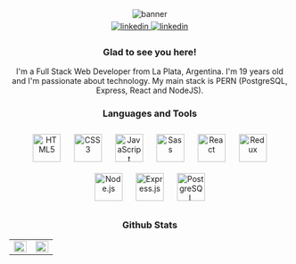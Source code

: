 <div align="center">
<img src=https://i.imgur.com/9cfOriT.gif alt=banner style="margin-bottom: 5px;" />
</div>

<div align="center">
<a href="https://linkedin.com/in/bautista-pietraroia" target="_blank">
<img src=https://img.shields.io/badge/linkedin-%231E77B5.svg?&style=for-the-badge&logo=linkedin&logoColor=white alt=linkedin style="margin-bottom: 5px;" />
</a>
<a href="mailto:bautistapietraroia@gmail.com" target="_blank">
<img src=https://img.shields.io/badge/email-%23EE4831.svg?&style=for-the-badge&logo=gmail&logoColor=white alt=linkedin style="margin-bottom: 5px;" />
</a>
</div>

<h3 align="center">Glad to see you here!</h3>  
<p align="center" width="50%">I'm a Full Stack Web Developer from La Plata, Argentina. I'm 19 years old and I'm passionate about technology. My main stack is PERN (PostgreSQL, Express, React and NodeJS).</p>   
  
<h3 align="center">Languages and Tools</h3>  
<div align="center">    
<a href="https://en.wikipedia.org/wiki/HTML5" target="_blank"><img style="margin: 10px" src="https://profilinator.rishav.dev/skills-assets/html5-original-wordmark.svg" alt="HTML5" height="50" /></a>  
<a href="https://www.w3schools.com/css/" target="_blank"><img style="margin: 10px" src="https://profilinator.rishav.dev/skills-assets/css3-original-wordmark.svg" alt="CSS3" height="50" /></a>  
<a href="https://www.javascript.com/" target="_blank"><img style="margin: 10px" src="https://profilinator.rishav.dev/skills-assets/javascript-original.svg" alt="JavaScript" height="50" /></a>  
<a href="https://sass-lang.com/" target="_blank"><img style="margin: 10px" src="https://profilinator.rishav.dev/skills-assets/sass-original.svg" alt="Sass" height="50" /></a>  
<a href="https://reactjs.org/" target="_blank"><img style="margin: 10px" src="https://profilinator.rishav.dev/skills-assets/react-original-wordmark.svg" alt="React" height="50" /></a>  
<a href="https://redux.js.org/" target="_blank"><img style="margin: 10px" src="https://profilinator.rishav.dev/skills-assets/redux-original.svg" alt="Redux" height="50" /></a>  
<a href="https://nodejs.org/" target="_blank"><img style="margin: 10px" src="https://profilinator.rishav.dev/skills-assets/nodejs-original-wordmark.svg" alt="Node.js" height="50" /></a>  
<a href="https://expressjs.com/" target="_blank"><img style="margin: 10px" src="https://profilinator.rishav.dev/skills-assets/express-original-wordmark.svg" alt="Express.js" height="50" /></a>  
<a href="https://www.postgresql.org/" target="_blank"><img style="margin: 10px" src="https://profilinator.rishav.dev/skills-assets/postgresql-original-wordmark.svg" alt="PostgreSQL" height="50" /></a>  
</div>  

<h3 align="center">Github Stats</h3>   
<table align="center"><tr><td valign="top" width="50%">

<div align="center"><img src="https://github-readme-stats.vercel.app/api?username=bautipietra&show_icons=true&count_private=true&hide_border=true&theme=dark" align="center" style="width: 100%" /></div>

</td><td valign="top" width="50%">

<img src="https://github-readme-stats.vercel.app/api/top-langs/?username=bautipietra&hide_border=true&layout=compact&theme=dark" align="left" style="width: 100%" />

</td></tr></table>    
